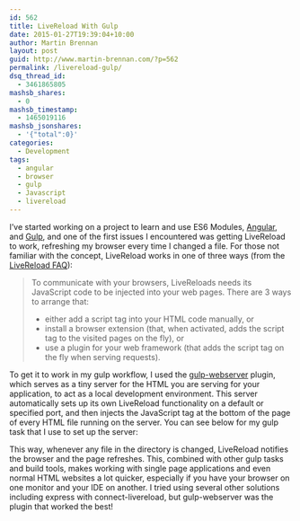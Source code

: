 ```yaml
---
id: 562
title: LiveReload With Gulp
date: 2015-01-27T19:39:04+10:00
author: Martin Brennan
layout: post
guid: http://www.martin-brennan.com/?p=562
permalink: /livereload-gulp/
dsq_thread_id:
  - 3461865805
mashsb_shares:
  - 0
mashsb_timestamp:
  - 1465019116
mashsb_jsonshares:
  - '{"total":0}'
categories:
  - Development
tags:
  - angular
  - browser
  - gulp
  - Javascript
  - livereload
---
```

I&#8217;ve started working on a project to learn and use ES6 Modules, [Angular](http://angularjs.org), and [Gulp](http://gulpjs.com/), and one of the first issues I encountered was getting LiveReload to work, refreshing my browser every time I changed a file. For those not familiar with the concept, LiveReload works in one of three ways (from the [LiveReload FAQ](http://feedback.livereload.com/knowledgebase/articles/87979-how-do-i-choose-the-best-integration-method)):

> To communicate with your browsers, LiveReloads needs its JavaScript code to be injected into your web pages. There are 3 ways to arrange that:
>
>   * either add a script tag into your HTML code manually, or
>   * install a browser extension (that, when activated, adds the script tag to the visited pages on the fly), or
>   * use a plugin for your web framework (that adds the script tag on the fly when serving requests).

<!--more-->

To get it to work in my gulp workflow, I used the [gulp-webserver](https://github.com/schickling/gulp-webserver) plugin, which serves as a tiny server for the HTML you are serving for your application, to act as a local development environment. This server automatically sets up its own LiveReload functionality on a default or specified port, and then injects the JavaScript tag at the bottom of the page of every HTML file running on the server. You can see below for my gulp task that I use to set up the server:



This way, whenever any file in the directory is changed, LiveReload notifies the browser and the page refreshes. This, combined with other gulp tasks and build tools, makes working with single page applications and even normal HTML websites a lot quicker, especially if you have your browser on one monitor and your IDE on another. I tried using several other solutions including express with connect-livereload, but gulp-webserver was the plugin that worked the best!
